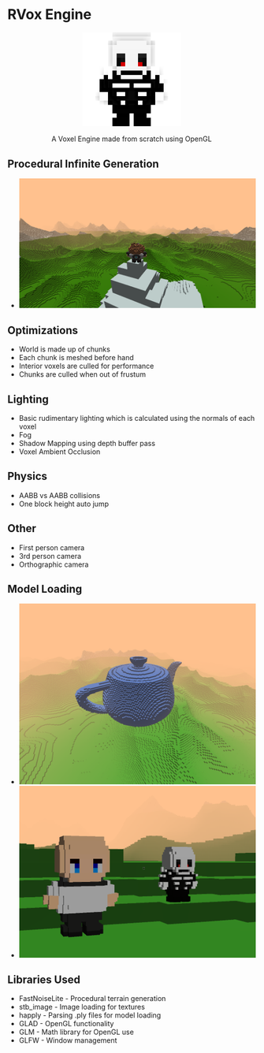 # RVox Engine 
<p align="center">
<img src="./res/screenshots/skeleton_logo.png" alt="skeleton model" width="200">  
</p>
<p align="center">A Voxel Engine made from scratch using OpenGL<p align="center">


## Procedural Infinite Generation
- ![1000 block render distance](res/screenshots/proceduralInfinite.png) 

## Optimizations   
- World is made up of chunks 
- Each chunk is meshed before hand 
- Interior voxels are culled for performance 
- Chunks are culled when out of frustum 
  
## Lighting 
- Basic rudimentary lighting which is calculated using the normals of each voxel  
- Fog 
- Shadow Mapping using depth buffer pass 
- Voxel Ambient Occlusion 

## Physics 
- AABB vs AABB collisions  
- One block height auto jump 

## Other 
- First person camera 
- 3rd person camera 
- Orthographic camera 

## Model Loading 
- ![teapot ply model](res/screenshots/teapotModel.png)   
- ![Human And Skeleton](res/screenshots/human%26skeleton.png) 


## Libraries Used 
- <a src="https://github.com/Auburn/FastNoiseLite">FastNoiseLite</a> - Procedural terrain  generation 
- <a src="https://github.com/nothings/stb/blob/master/stb_image.h">stb_image</a> - Image loading for textures  
- <a src="https://github.com/nmwsharp/happly">happly</a> - Parsing .ply files for model loading 
- <a src="https://glad.dav1d.de/">GLAD</a> - OpenGL  functionality  
- <a src="https://github.com/g-truc/glm">GLM</a> - Math library for OpenGL use 
- <a src="https://www.glfw.org/">GLFW</a> - Window management